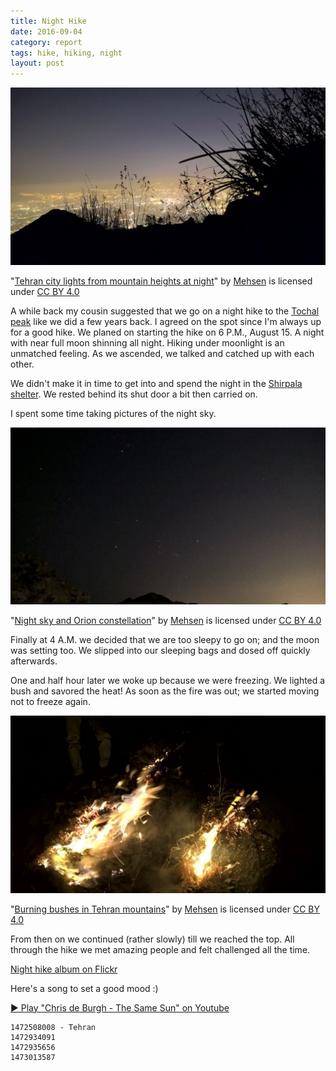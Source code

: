 ```yaml
---
title: Night Hike
date: 2016-09-04
category: report
tags: hike, hiking, night
layout: post
---
```


[![Tehran city lights from mountain heights at night](/public/posts/2016-08-30/tehran_lights_mountain_20160816_04_1200px.jpg)](https://flic.kr/p/LCkgJq)

"[Tehran city lights from mountain heights at night](https://flic.kr/p/LCkgJq)" by [Mehsen](https://mehsen.com/) is licensed under [CC BY 4.0](https://creativecommons.org/licenses/by/4.0/)


A while back my cousin suggested that we go on a night hike to the [Tochal peak](https://en.wikipedia.org/wiki/Tochal)
like we did a few years back.
I agreed on the spot since I'm always up for a good hike.
We planed on starting the hike on 6 P.M., August 15. A night with near full moon shinning all night.
Hiking under moonlight is an unmatched feeling.
As we ascended, we talked and catched up with each other.

We didn't make it in time to get into and spend the night in the [Shirpala shelter](https://en.wikipedia.org/wiki/Shirpala_shelter).
We rested behind its shut door a bit then carried on.

I spent some time taking pictures of the night sky.

[![Night sky and Orion constellation](/public/posts/2016-08-30/orion_night_sky_20160816_04_1200px.jpg)](https://flic.kr/p/LFjM2g)

"[Night sky and Orion constellation](https://flic.kr/p/LFjM2g)" by [Mehsen](https://mehsen.com/) is licensed under [CC BY 4.0](https://creativecommons.org/licenses/by/4.0/)

Finally at 4 A.M. we decided that we are too sleepy to go on; and the moon was setting too.
We slipped into our sleeping bags and dosed off quickly afterwards.

One and half hour later we woke up because we were freezing.
We lighted a bush and savored the heat!
As soon as the fire was out; we started moving not to freeze again.

[![Burning bushes in Tehran mountains](/public/posts/2016-08-30/burning_bush_tehran_mountains_20160816_03_1200px.jpg)](https://flic.kr/p/KJs4bz)

"[Burning bushes in Tehran mountains](https://flic.kr/p/KJs4bz)" by [Mehsen](https://mehsen.com/) is licensed under [CC BY 4.0](https://creativecommons.org/licenses/by/4.0/)

From then on we continued (rather slowly) till we reached the top.
All through the hike we met amazing people and felt challenged all the time.

[Night hike album on Flickr](https://flic.kr/s/aHskFEN2Ls)

Here's a song to set a good mood :)

[&#x25b6; Play "Chris de Burgh - The Same Sun" on Youtube](https://www.youtube.com/watch?v=XoW0QJ-sOpw)

```
1472508008 - Tehran  
1472934091  
1472935656  
1473013587  
```
